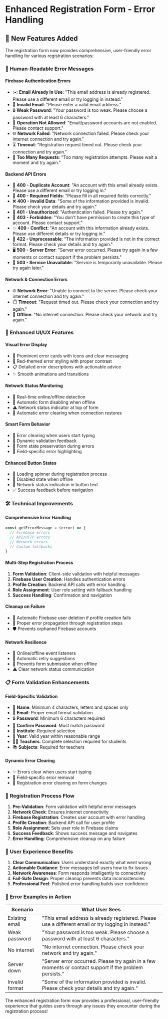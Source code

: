 # Enhanced Registration Form - Error Handling

## 🎯 **New Features Added**

The registration form now provides comprehensive, user-friendly error handling for various registration scenarios:

### 🚨 **Human-Readable Error Messages**

#### **Firebase Authentication Errors**
- ✉️ **Email Already in Use**: "This email address is already registered. Please use a different email or try logging in instead."
- 📧 **Invalid Email**: "Please enter a valid email address."
- 🔒 **Weak Password**: "Your password is too weak. Please choose a password with at least 6 characters."
- 🚫 **Operation Not Allowed**: "Email/password accounts are not enabled. Please contact support."
- 🌐 **Network Failed**: "Network connection failed. Please check your internet connection and try again."
- ⏳ **Timeout**: "Registration request timed out. Please check your connection and try again."
- 🛑 **Too Many Requests**: "Too many registration attempts. Please wait a moment and try again."

#### **Backend API Errors**
- 🔄 **400 - Duplicate Account**: "An account with this email already exists. Please use a different email or try logging in."
- 📝 **400 - Required Fields**: "Please fill in all required fields correctly."
- ❌ **400 - Invalid Data**: "Some of the information provided is invalid. Please check your details and try again."
- 🔐 **401 - Unauthorized**: "Authentication failed. Please try again."
- 🚫 **403 - Forbidden**: "You don't have permission to create this type of account. Please contact support."
- 💥 **409 - Conflict**: "An account with this information already exists. Please use different details or try logging in."
- 🔧 **422 - Unprocessable**: "The information provided is not in the correct format. Please check your details and try again."
- 🖥️ **500 - Server Error**: "Server error occurred. Please try again in a few moments or contact support if the problem persists."
- 📡 **503 - Service Unavailable**: "Service is temporarily unavailable. Please try again later."

#### **Network & Connection Errors**
- 🌐 **Network Error**: "Unable to connect to the server. Please check your internet connection and try again."
- ⏱️ **Timeout**: "Request timed out. Please check your connection and try again."
- 📶 **Offline**: "No internet connection. Please check your network and try again."

### 🎨 **Enhanced UI/UX Features**

#### **Visual Error Display**
- 🎯 Prominent error cards with icons and clear messaging
- 🔴 Red-themed error styling with proper contrast
- 📋 Detailed error descriptions with actionable advice
- ✨ Smooth animations and transitions

#### **Network Status Monitoring**
- 📡 Real-time online/offline detection
- 🚫 Automatic form disabling when offline
- ⚠️ Network status indicator at top of form
- 🔄 Automatic error clearing when connection restores

#### **Smart Form Behavior**
- 🧹 Error clearing when users start typing
- 🔄 Dynamic validation feedback
- 💾 Form state preservation during errors
- 🎯 Field-specific error highlighting

#### **Enhanced Button States**
- 🔄 Loading spinner during registration process
- 🚫 Disabled state when offline
- 📡 Network status indication in button text
- ✅ Success feedback before navigation

### 🛠️ **Technical Improvements**

#### **Comprehensive Error Handling**
```javascript
const getErrorMessage = (error) => {
  // Firebase errors
  // API/HTTP errors  
  // Network errors
  // Custom fallbacks
}
```

#### **Multi-Step Registration Process**
1. **Form Validation**: Client-side validation with helpful messages
2. **Firebase User Creation**: Handles authentication errors
3. **Profile Creation**: Backend API calls with error handling
4. **Role Assignment**: User role setting with fallback handling
5. **Success Handling**: Confirmation and navigation

#### **Cleanup on Failure**
- 🧹 Automatic Firebase user deletion if profile creation fails
- 🔄 Proper error propagation through registration steps
- 🛡️ Prevents orphaned Firebase accounts

#### **Network Resilience**
- 📶 Online/offline event listeners
- 🔄 Automatic retry suggestions
- 🚫 Prevents form submission when offline
- ⚠️ Clear network status communication

### 📋 **Form Validation Enhancements**

#### **Field-Specific Validation**
- 📝 **Name**: Minimum 4 characters, letters and spaces only
- 📧 **Email**: Proper email format validation
- 🔒 **Password**: Minimum 6 characters required
- 🔄 **Confirm Password**: Must match password
- 🏫 **Institute**: Required selection
- 📅 **Year**: Valid year within reasonable range
- 👨‍🏫 **Teachers**: Complete selection required for students
- 📚 **Subjects**: Required for teachers

#### **Dynamic Error Clearing**
- ✨ Errors clear when users start typing
- 🎯 Field-specific error removal
- 🔄 Registration error clearing on form changes

### 🚀 **Registration Process Flow**

1. **Pre-Validation**: Form validation with helpful error messages
2. **Network Check**: Ensures internet connectivity
3. **Firebase Registration**: Creates user account with error handling
4. **Profile Creation**: Backend API call for user profile
5. **Role Assignment**: Sets user role in Firebase claims
6. **Success Feedback**: Shows success message and navigates
7. **Error Handling**: Comprehensive cleanup on any failure

### 🎯 **User Experience Benefits**

1. **Clear Communication**: Users understand exactly what went wrong
2. **Actionable Guidance**: Error messages tell users how to fix issues
3. **Network Awareness**: Form responds intelligently to connectivity
4. **Fail-Safe Design**: Proper cleanup prevents data inconsistencies
5. **Professional Feel**: Polished error handling builds user confidence

### 📱 **Error Examples in Action**

| Scenario | What User Sees |
|----------|----------------|
| Existing email | "This email address is already registered. Please use a different email or try logging in instead." |
| Weak password | "Your password is too weak. Please choose a password with at least 6 characters." |
| No internet | "No internet connection. Please check your network and try again." |
| Server down | "Server error occurred. Please try again in a few moments or contact support if the problem persists." |
| Invalid format | "Some of the information provided is invalid. Please check your details and try again." |

The enhanced registration form now provides a professional, user-friendly experience that guides users through any issues they encounter during the registration process!
